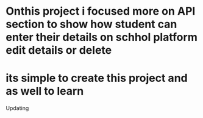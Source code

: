 # Onthis project i focused more on API section to show how student can enter their details on schhol platform edit details or delete
# its simple to create this project and as well to learn
Updating 
